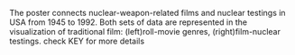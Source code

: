 The poster connects nuclear-weapon-related films and nuclear testings in USA from 1945 to 1992. 
Both sets of data are represented in the visualization of traditional film: (left)roll-movie genres, (right)film-nuclear testings.
check KEY for more details